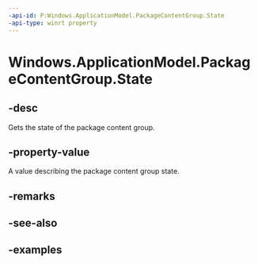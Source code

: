 ```yaml
---
-api-id: P:Windows.ApplicationModel.PackageContentGroup.State
-api-type: winrt property
---
```


<!-- Property syntax.
public PackageContentGroupState State { get; }
-->

# Windows.ApplicationModel.PackageContentGroup.State

## -desc
Gets the state of the package content group.

## -property-value
A value describing the package content group state.

## -remarks

## -see-also

## -examples
